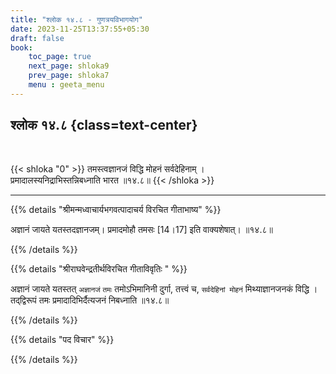 ```yaml
---
title: "श्लोक १४.८ - गुणत्रयविभागयोग"
date: 2023-11-25T13:37:55+05:30
draft: false
book:
    toc_page: true
    next_page: shloka9
    prev_page: shloka7
    menu : geeta_menu
---
```




## श्लोक १४.८ {class=text-center}

<br/>

{{< shloka  "0"  >}}
तमस्त्वज्ञानजं विद्धि मोहनं सर्वदेहिनाम् ।  
प्रमादालस्यनिद्राभिस्तन्निबध्नाति भारत ॥१४.८॥
{{< /shloka >}}

---


{{% details "श्रीमन्मध्वाचार्यभगवत्पादाचर्य विरचित  गीताभाष्य" %}}

अज्ञानं जायते यतस्तदज्ञानजम्। 
प्रमादमोहौ तमसः [14।17] इति वाक्यशेषात्। ॥१४.८॥

{{% /details %}}



{{% details "श्रीराघवेन्द्रतीर्थविरचित गीताविवृतिः " %}}

अज्ञानं जायते यतस्तत् `अज्ञानजं` `तमः` तमोऽभिमानिनी दुर्गा,
तत्त्वं च, `सर्वदेहिनां मोहनं` मिथ्याज्ञानजनकं विद्धि । 
तद्‌द्विरूपं तमः प्रमादादिभिर्दैत्यजनं निबध्नाति ॥१४.८॥


{{% /details %}}



{{% details "पद विचार" %}}


{{% /details %}}

